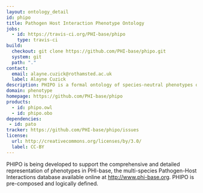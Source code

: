 ```yaml
---
layout: ontology_detail
id: phipo
title: Pathogen Host Interaction Phenotype Ontology
jobs:
  - id: https://travis-ci.org/PHI-base/phipo
    type: travis-ci
build:
  checkout: git clone https://github.com/PHI-base/phipo.git
  system: git
  path: "."
contact:
  email: alayne.cuzick@rothamsted.ac.uk
  label: Alayne Cuzick
description: PHIPO is a formal ontology of species-neutral phenotypes observed in pathogen-host interactions.
domain: phenotype
homepage: https://github.com/PHI-base/phipo
products:
  - id: phipo.owl
  - id: phipo.obo
dependencies:
 - id: pato
tracker: https://github.com/PHI-base/phipo/issues
license:
  url: http://creativecommons.org/licenses/by/3.0/
  label: CC-BY
---
```


PHIPO is being developed to support the comprehensive and detailed representation of phenotypes in PHI-base, the multi-species Pathogen-Host Interactions database available online at <http://www.phi-base.org>. PHIPO is pre-composed and logically defined.
